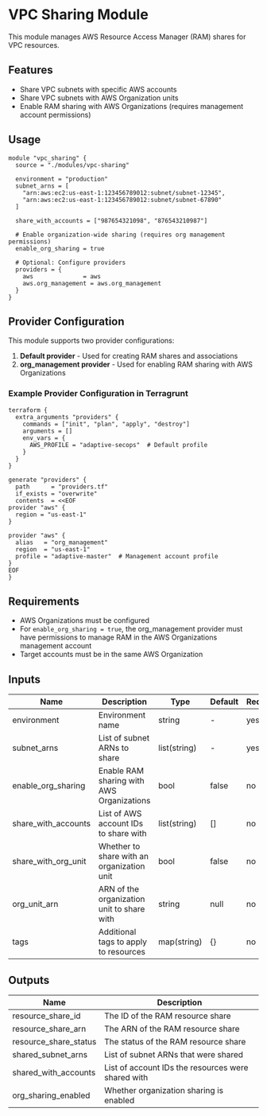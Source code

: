 # VPC Sharing Module

This module manages AWS Resource Access Manager (RAM) shares for VPC resources.

## Features

- Share VPC subnets with specific AWS accounts
- Share VPC subnets with AWS Organization units
- Enable RAM sharing with AWS Organizations (requires management account permissions)

## Usage

```hcl
module "vpc_sharing" {
  source = "./modules/vpc-sharing"

  environment = "production"
  subnet_arns = [
    "arn:aws:ec2:us-east-1:123456789012:subnet/subnet-12345",
    "arn:aws:ec2:us-east-1:123456789012:subnet/subnet-67890"
  ]
  
  share_with_accounts = ["987654321098", "876543210987"]
  
  # Enable organization-wide sharing (requires org management permissions)
  enable_org_sharing = true
  
  # Optional: Configure providers
  providers = {
    aws              = aws
    aws.org_management = aws.org_management
  }
}
```

## Provider Configuration

This module supports two provider configurations:

1. **Default provider** - Used for creating RAM shares and associations
2. **org_management provider** - Used for enabling RAM sharing with AWS Organizations

### Example Provider Configuration in Terragrunt

```hcl
terraform {
  extra_arguments "providers" {
    commands = ["init", "plan", "apply", "destroy"]
    arguments = []
    env_vars = {
      AWS_PROFILE = "adaptive-secops"  # Default profile
    }
  }
}

generate "providers" {
  path      = "providers.tf"
  if_exists = "overwrite"
  contents  = <<EOF
provider "aws" {
  region = "us-east-1"
}

provider "aws" {
  alias   = "org_management"
  region  = "us-east-1"
  profile = "adaptive-master"  # Management account profile
}
EOF
}
```

## Requirements

- AWS Organizations must be configured
- For `enable_org_sharing = true`, the org_management provider must have permissions to manage RAM in the AWS Organizations management account
- Target accounts must be in the same AWS Organization

## Inputs

| Name | Description | Type | Default | Required |
|------|-------------|------|---------|----------|
| environment | Environment name | string | - | yes |
| subnet_arns | List of subnet ARNs to share | list(string) | - | yes |
| enable_org_sharing | Enable RAM sharing with AWS Organizations | bool | false | no |
| share_with_accounts | List of AWS account IDs to share with | list(string) | [] | no |
| share_with_org_unit | Whether to share with an organization unit | bool | false | no |
| org_unit_arn | ARN of the organization unit to share with | string | null | no |
| tags | Additional tags to apply to resources | map(string) | {} | no |

## Outputs

| Name | Description |
|------|-------------|
| resource_share_id | The ID of the RAM resource share |
| resource_share_arn | The ARN of the RAM resource share |
| resource_share_status | The status of the RAM resource share |
| shared_subnet_arns | List of subnet ARNs that were shared |
| shared_with_accounts | List of account IDs the resources were shared with |
| org_sharing_enabled | Whether organization sharing is enabled |
